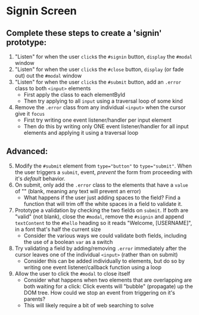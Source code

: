 # Signin Screen

## Complete these steps to create a 'signin' prototype:

1. "Listen" for when the user `click`s the `#signin` button, `display` the `#modal` window
2. "Listen" for when the user `click`s the `#close` button, `display` (or fade out) out the `#modal` window
3. "Listen" for when the user `click`s the `#submit` button, add an `.error` class to both `<input>` elements
   - First apply the class to each elementById
   - Then try applying to all `input` using a traversal loop of some kind
4. Remove the `.error` class from any individual `<input>` when the cursor give it `focus`
   - First try writing one event listener/handler per input element
   - Then do this by writing only ONE event listener/handler for all input elements and applying it using a traversal loop

## Advanced:

5. Modify the `#submit` element from `type="button"` to `type="submit"`. When the user triggers a `submit`, event, _prevent_ the form from proceeding with it's _default_ behavior.
6. On submit, only add the `.error` class to the elements that have a `value` of "" (blank, meaning any text will prevent an error)
   - What happens if the user just adding spaces to the field? Find a function that will trim off the white spaces in a field to validate it.
6. Prototype a validation by checking the two fields on `submit`. If both are "valid" (not blank), close the `#modal`, remove the `#signin` and append `textContent` to the `#hello` heading so it reads "Welcome, [USERNAME]", in a font that's half the current size
   - Consider the various ways we could validate both fields, including the use of a boolean `var` as a switch
7. Try validating a field by adding/removing `.error` immediately after the cursor leaves one of the individual `<input>` (rather than on submit)
   - Consider this can be added individually to elements, but do so by writing one event listener/callback function using a loop
8. Allow the user to click the `#modal` to close itself
   - Consider what happens when two elements that are overlapping are both waiting for a click: Click events will "bubble" (propagate) up the DOM tree. How could we stop an event from triggering on it's parents?
   - This will likely require a bit of web searching to solve

